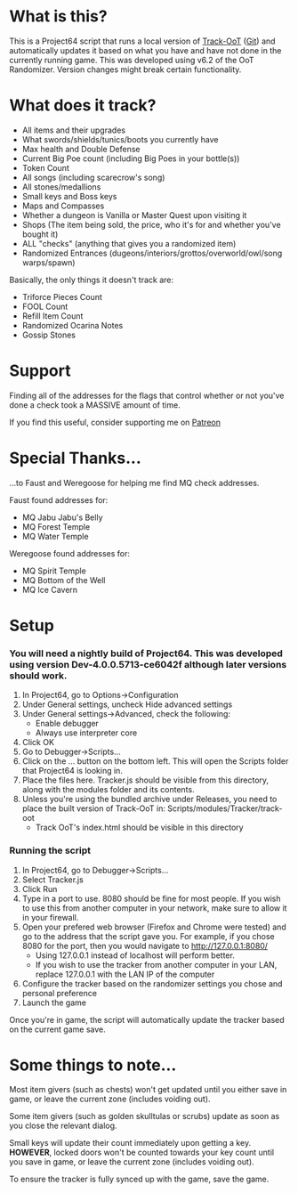 # What is this?
This is a Project64 script that runs a local version of [Track-OoT](https://track-oot.net/) ([Git](https://bitbucket.org/zidargs/track-oot/src/master/)) and automatically updates it based on what you have and have not done in the currently running game.
This was developed using v6.2 of the OoT Randomizer. Version changes might break certain functionality.

# What does it track?
- All items and their upgrades
- What swords/shields/tunics/boots you currently have
- Max health and Double Defense
- Current Big Poe count (including Big Poes in your bottle(s))
- Token Count
- All songs (including scarecrow's song)
- All stones/medallions
- Small keys and Boss keys
- Maps and Compasses
- Whether a dungeon is Vanilla or Master Quest upon visiting it
- Shops (The item being sold, the price, who it's for and whether you've bought it)
- ALL "checks" (anything that gives you a randomized item)
- Randomized Entrances (dugeons/interiors/grottos/overworld/owl/song warps/spawn)

Basically, the only things it doesn't track are:
- Triforce Pieces Count
- FOOL Count
- Refill Item Count
- Randomized Ocarina Notes
- Gossip Stones

# Support
Finding all of the addresses for the flags that control whether or not you've done a check took a MASSIVE amount of time.

If you find this useful, consider supporting me on [Patreon](https://www.patreon.com/Austin0)

# Special Thanks...
...to Faust and Weregoose for helping me find MQ check addresses.

Faust found addresses for:
- MQ Jabu Jabu's Belly
- MQ Forest Temple
- MQ Water Temple

Weregoose found addresses for:
- MQ Spirit Temple
- MQ Bottom of the Well
- MQ Ice Cavern

# Setup
### You will need a nightly build of Project64. This was developed using version Dev-4.0.0.5713-ce6042f although later versions **should** work.
1. In Project64, go to Options->Configuration
2. Under General settings, uncheck Hide advanced settings
3. Under General settings->Advanced, check the following:
   - Enable debugger
   - Always use interpreter core
4. Click OK
5. Go to Debugger->Scripts...
6. Click on the ... button on the bottom left. This will open the Scripts folder that Project64 is looking in.
7. Place the files here. Tracker.js should be visible from this directory, along with the modules folder and its contents.
8. Unless you're using the bundled archive under Releases, you need to place the built version of Track-OoT in: Scripts/modules/Tracker/track-oot
   - Track OoT's index.html should be visible in this directory

### Running the script
1. In Project64, go to Debugger->Scripts...
2. Select Tracker.js
3. Click Run
4. Type in a port to use. 8080 should be fine for most people. If you wish to use this from another computer in your network, make sure to allow it in your firewall.
5. Open your prefered web browser (Firefox and Chrome were tested) and go to the address that the script gave you. For example, if you chose 8080 for the port, then you would navigate to http://127.0.0.1:8080/
   - Using 127.0.0.1 instead of localhost will perform better.
   - If you wish to use the tracker from another computer in your LAN, replace 127.0.0.1 with the LAN IP of the computer
6. Configure the tracker based on the randomizer settings you chose and personal preference
7. Launch the game

Once you're in game, the script will automatically update the tracker based on the current game save.

# Some things to note...
Most item givers (such as chests) won't get updated until you either save in game, or leave the current zone (includes voiding out).

Some item givers (such as golden skulltulas or scrubs) update as soon as you close the relevant dialog.

Small keys will update their count immediately upon getting a key. **HOWEVER**, locked doors won't be counted towards your key count until you save in game, or leave the current zone (includes voiding out).

To ensure the tracker is fully synced up with the game, save the game.
